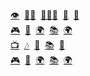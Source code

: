 <a href="https://www.youtube.com/@SkyboundXenon2?sub_confirmation=1" target="_blank">👁</a>&nbsp;
<a href="https://bsky.app/profile/skyboundxenon.bsky.social" target="_blank">🦶🏼</a>&nbsp;
<a href="https://www.facebook.com/profile.php?id=61570288444180" target="_blank">🤸🏽‍♂️</a>&nbsp;
<a href="trovo.live/skyboundxenon" target="_blank">🦄</a>&nbsp;
<a href="#" target="_blank">🍳</a>
<br><a href="#" target="_blank">🎮</a>&nbsp;
<a href="#" target="_blank">🎥</a>&nbsp;
<a href="#" target="_blank">🌍</a>&nbsp;
<a href="#" target="_blank">📚</a>&nbsp;
<a href="#" target="_blank">🌍</a><br>
<a href="#" target="_blank">📺</a>&nbsp;
<a href="#" target="_blank">🎶</a>&nbsp;
<a href="#" target="_blank">🔴</a>&nbsp;
<a href="#" target="_blank">📚</a>&nbsp;
<a href="#" target="_blank">🍳</a>
<br><a href="#" target="_blank">🎮</a>&nbsp;
<a href="#" target="_blank">🎥</a>&nbsp;
<a href="#" target="_blank">🌍</a>&nbsp;
<a href="#" target="_blank">📚</a>&nbsp;
<a href="#" target="_blank">🌍</a><br><br>
<br>
